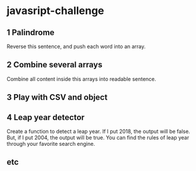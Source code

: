 # javasript-challenge

## 1 Palindrome
Reverse this sentence, and push each word into an array.

## 2 Combine several arrays
Combine all content inside this arrays into readable sentence.

## 3 Play with CSV and object

## 4 Leap year detector
Create a function to detect a leap year. If I put 2018, the output will be false. But, if I put 2004, the output will be true.
You can find the rules of leap year through your favorite search engine.

## etc

